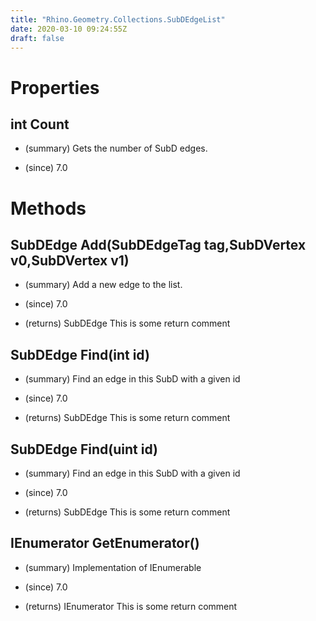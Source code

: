 ```yaml
---
title: "Rhino.Geometry.Collections.SubDEdgeList"
date: 2020-03-10 09:24:55Z
draft: false
---
```


# Properties
## int Count
- (summary) 
     Gets the number of SubD edges.
     
- (since) 7.0
# Methods
## SubDEdge Add(SubDEdgeTag tag,SubDVertex v0,SubDVertex v1)
- (summary) 
     Add a new edge to the list.
     
- (since) 7.0
- (returns) SubDEdge This is some return comment
## SubDEdge Find(int id)
- (summary) 
     Find an edge in this SubD with a given id
     
- (since) 7.0
- (returns) SubDEdge This is some return comment
## SubDEdge Find(uint id)
- (summary) 
     Find an edge in this SubD with a given id
     
- (since) 7.0
- (returns) SubDEdge This is some return comment
## IEnumerator<SubDEdge> GetEnumerator()
- (summary) 
     Implementation of IEnumerable
     
- (since) 7.0
- (returns) IEnumerator<SubDEdge> This is some return comment
